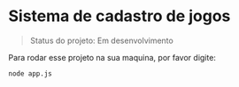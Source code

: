 <h1>Sistema de cadastro de jogos</h1>

> Status do projeto: Em desenvolvimento


Para rodar esse projeto na sua maquina, por favor digite:

```
node app.js
```

